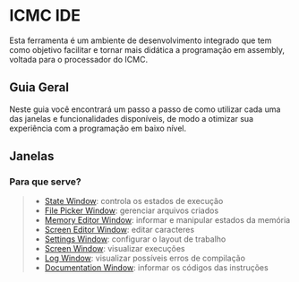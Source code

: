 # ICMC IDE

Esta ferramenta é um ambiente de desenvolvimento integrado que tem como objetivo facilitar e tornar mais didática a programação em assembly, voltada para o processador do ICMC.

## Guia Geral
Neste guia você encontrará um passo a passo de como utilizar cada uma das janelas e funcionalidades disponíveis, de modo a otimizar sua experiência com a programação em baixo nível.

## Janelas

### Para que serve?
>- [State Window](state.md): controla os estados de execução
>- [File Picker Window](files.md): gerenciar arquivos criados
>- [Memory Editor Window](memory.md): informar e manipular estados da memória
>- [Screen Editor Window](screen_editor.md): editar caracteres
>- [Settings Window](settings.md): configurar o layout de trabalho
>- [Screen Window](screen.md): visualizar execuções
>- [Log Window](log.md): visualizar possíveis erros de compilação
>- [Documentation Window](documentation.md): informar os códigos das instruções
